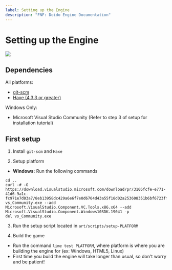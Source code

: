 ```yaml
---
label: Setting up the Engine
description: "FNF: Doido Engine Documentation"
---
```


# Setting up the Engine

![](https://raw.githubusercontent.com/DoidoTeam/FNF-Doido-Engine/refs/heads/main/assets/images/crash.png)


## Dependencies
All platforms:
- [git-scm](https://git-scm.com/)
- [Haxe (4.3.3 or greater)](https://haxe.org/)

Windows Only:
- Microsoft Visual Studio Community (Refer to step 3 of setup for installation tutorial)

## First setup
1. Install `git-scm` and `Haxe`

2. Setup platform
- **Windows:** Run the following commands
```
cd ..
curl -# -O https://download.visualstudio.microsoft.com/download/pr/3105fcfe-e771-41d6-9a1c-fc971e7d03a7/8eb13958dc429a6e6f7e0d6704d43a55f18d02a253608351b6bf6723ffdaf24e/vs_Community.exe
vs_Community.exe --add Microsoft.VisualStudio.Component.VC.Tools.x86.x64 --add Microsoft.VisualStudio.Component.Windows10SDK.19041 -p
del vs_Community.exe
```
3. Run the setup script located in `art/scripts/setup-PLATFORM`

4. Build the game
- Run the command `lime test PLATFORM`, where platform is where you are building the engine for (ex: Windows, HTML5, Linux)
- First time you build the engine will take longer than usual, so don't worry and be patient!
